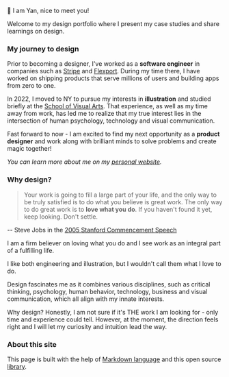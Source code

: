 👋 I am Yan, nice to meet you!

Welcome to my design portfolio where I present my case studies and share learnings on design. 

### My journey to design

Prior to becoming a designer, I've worked as a **software engineer** in companies such as [Stripe](https://stripe.com/) and [Flexport](https://www.flexport.com/). During my time there, I have worked on shipping products that serve millions of users and building apps from zero to one.

In 2022, I moved to NY to pursue my interests in **illustration** and studied briefly at the [School of Visual Arts](https://sva.edu/). That experience, as well as my time away from work, has led me to realize that my true interest lies in the intersection of human psychology, technology and visual communication. 

Fast forward to now - I am excited to find my next opportunity as a **product designer** and work along with brilliant minds to solve problems and create magic together!

*You can learn more about me on my [personal website](https://www.yanyanleee.com).*

### Why design?

>Your work is going to fill a large part of your life, and the only way to be truly satisfied is to do what you believe is great work. The only way to do great work is to **love what you do**. If you haven't found it yet, keep looking. Don't settle.
  
  -- Steve Jobs in the [2005 Stanford Commencement Speech](https://www.youtube.com/watch?v=UF8uR6Z6KLc)

I am a firm believer on loving what you do and I see work as an integral part of a fulfilling life. 

I like both engineering and illustration, but I wouldn't call them what I love to do.

Design fascinates me as it combines various disciplines, such as critical thinking, psychology, human behavior, technology, business and visual communication, which all align with my innate interests. 

Why design? Honestly, I am not sure if it's THE work I am looking for - only time and experience could tell. However, at the moment, the direction feels right and I will let my curiosity and intuition lead the way.


### About this site
This page is built with the help of [Markdown language](https://en.wikipedia.org/wiki/Markdown) and this open source [library](https://github.com/squidfunk/mkdocs-material). 
